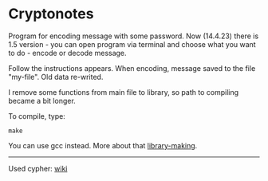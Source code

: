 # Cryptonotes

Program for encoding message with some password. Now (14.4.23) there
is 1.5 version - you can open program via terminal and choose what
you want to do - encode or decode message.

Follow the instructions appears. When encoding, message saved to 
the file "my-file". Old data re-writed.

I remove some functions from main file to library, so path to compiling
became a bit longer.

To compile, type:
```
make
```

You can use gcc instead. More about that [library-making](https://computer.howstuffworks.com/c15.htm).

* * *

Used cypher: [wiki](https://en.wikipedia.org/wiki/Vigen%C3%A8re_cipher )
